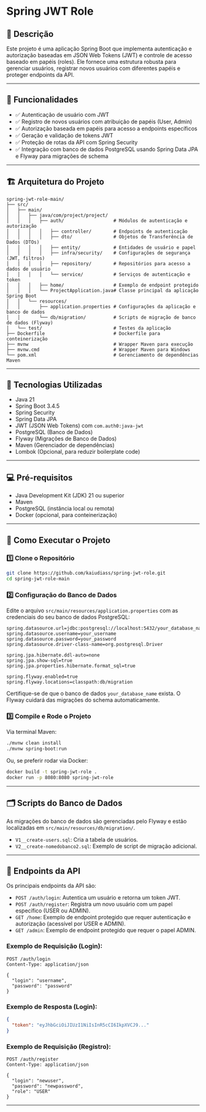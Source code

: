 # Spring JWT Role

## 📑 Descrição

Este projeto é uma aplicação Spring Boot que implementa autenticação e autorização baseadas em JSON Web Tokens (JWT) e controle de acesso baseado em papéis (roles). Ele fornece uma estrutura robusta para gerenciar usuários, registrar novos usuários com diferentes papéis e proteger endpoints da API.

---

## 🚀 Funcionalidades

- ✅ Autenticação de usuário com JWT
- ✅ Registro de novos usuários com atribuição de papéis (User, Admin)
- ✅ Autorização baseada em papéis para acesso a endpoints específicos
- ✅ Geração e validação de tokens JWT
- ✅ Proteção de rotas da API com Spring Security
- ✅ Integração com banco de dados PostgreSQL usando Spring Data JPA e Flyway para migrações de schema

---



## 🏗️ Arquitetura do Projeto

```
spring-jwt-role-main/
├── src/
│   ├── main/
│   │   ├── java/com/project/project/
│   │   │   ├── auth/                  # Módulos de autenticação e autorização
│   │   │   │   ├── controller/        # Endpoints de autenticação
│   │   │   │   ├── dto/               # Objetos de Transferência de Dados (DTOs)
│   │   │   │   ├── entity/            # Entidades de usuário e papel
│   │   │   │   ├── infra/security/    # Configurações de segurança (JWT, filtros)
│   │   │   │   ├── repository/        # Repositórios para acesso a dados de usuário
│   │   │   │   └── service/           # Serviços de autenticação e token
│   │   │   ├── home/                  # Exemplo de endpoint protegido
│   │   │   └── ProjectApplication.java# Classe principal da aplicação Spring Boot
│   │   └── resources/
│   │       ├── application.properties # Configurações da aplicação e banco de dados
│   │       └── db/migration/          # Scripts de migração de banco de dados (Flyway)
│   └── test/                          # Testes da aplicação
├── Dockerfile                         # Dockerfile para conteinerização
├── mvnw                               # Wrapper Maven para execução
├── mvnw.cmd                           # Wrapper Maven para Windows
└── pom.xml                            # Gerenciamento de dependências Maven
```

---

## 🔧 Tecnologias Utilizadas

- Java 21
- Spring Boot 3.4.5
- Spring Security
- Spring Data JPA
- JWT (JSON Web Tokens) com `com.auth0:java-jwt`
- PostgreSQL (Banco de Dados)
- Flyway (Migrações de Banco de Dados)
- Maven (Gerenciador de dependências)
- Lombok (Opcional, para reduzir boilerplate code)

---



## 💻 Pré-requisitos

- Java Development Kit (JDK) 21 ou superior
- Maven
- PostgreSQL (instância local ou remota)
- Docker (opcional, para conteinerização)

---

## 🏁 Como Executar o Projeto

### 1️⃣ Clone o Repositório

```bash
git clone https://github.com/kaiudiass/spring-jwt-role.git
cd spring-jwt-role-main
```

### 2️⃣ Configuração do Banco de Dados

Edite o arquivo `src/main/resources/application.properties` com as credenciais do seu banco de dados PostgreSQL:

```properties
spring.datasource.url=jdbc:postgresql://localhost:5432/your_database_name
spring.datasource.username=your_username
spring.datasource.password=your_password
spring.datasource.driver-class-name=org.postgresql.Driver

spring.jpa.hibernate.ddl-auto=none
spring.jpa.show-sql=true
spring.jpa.properties.hibernate.format_sql=true

spring.flyway.enabled=true
spring.flyway.locations=classpath:db/migration
```

Certifique-se de que o banco de dados `your_database_name` exista. O Flyway cuidará das migrações do schema automaticamente.

### 3️⃣ Compile e Rode o Projeto

Via terminal Maven:

```bash
./mvnw clean install
./mvnw spring-boot:run
```

Ou, se preferir rodar via Docker:

```bash
docker build -t spring-jwt-role .
docker run -p 8080:8080 spring-jwt-role
```

---

## 🗂️ Scripts do Banco de Dados

As migrações do banco de dados são gerenciadas pelo Flyway e estão localizadas em `src/main/resources/db/migration/`.

- `V1__create-users.sql`: Cria a tabela de usuários.
- `V2__create-nomedobanco2.sql`: Exemplo de script de migração adicional.

---



## 🎯 Endpoints da API

Os principais endpoints da API são:

- `POST /auth/login`: Autentica um usuário e retorna um token JWT.
- `POST /auth/register`: Registra um novo usuário com um papel específico (USER ou ADMIN).
- `GET /home`: Exemplo de endpoint protegido que requer autenticação e autorização (acessível por USER e ADMIN).
- `GET /admin`: Exemplo de endpoint protegido que requer o papel ADMIN.

### Exemplo de Requisição (Login):

```http
POST /auth/login
Content-Type: application/json

{
  "login": "username",
  "password": "password"
}
```

### Exemplo de Resposta (Login):

```json
{
  "token": "eyJhbGciOiJIUzI1NiIsInR5cCI6IkpXVCJ9..."
}
```

### Exemplo de Requisição (Registro):

```http
POST /auth/register
Content-Type: application/json

{
  "login": "newuser",
  "password": "newpassword",
  "role": "USER"
}
```

---
